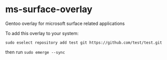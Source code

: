 # ms-surface-overlay
Gentoo overlay for microsoft surface related applications

To add this overlay to your system:
```
sudo eselect repository add test git https://github.com/test/test.git
```
then run `sudo emerge --sync`
